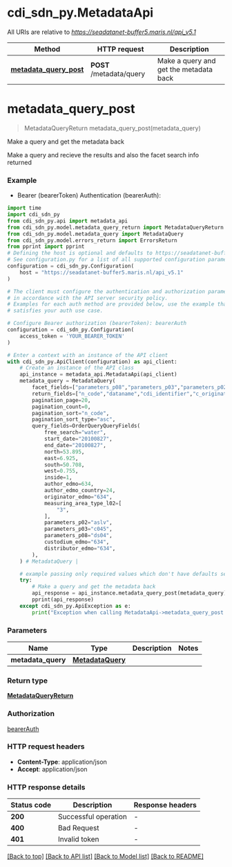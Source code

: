 # cdi_sdn_py.MetadataApi

All URIs are relative to *https://seadatanet-buffer5.maris.nl/api_v5.1*

Method | HTTP request | Description
------------- | ------------- | -------------
[**metadata_query_post**](MetadataApi.md#metadata_query_post) | **POST** /metadata/query | Make a query and get the metadata back


# **metadata_query_post**
> MetadataQueryReturn metadata_query_post(metadata_query)

Make a query and get the metadata back

Make a query and recieve the results and also the facet search info returned

### Example

* Bearer (bearerToken) Authentication (bearerAuth):

```python
import time
import cdi_sdn_py
from cdi_sdn_py.api import metadata_api
from cdi_sdn_py.model.metadata_query_return import MetadataQueryReturn
from cdi_sdn_py.model.metadata_query import MetadataQuery
from cdi_sdn_py.model.errors_return import ErrorsReturn
from pprint import pprint
# Defining the host is optional and defaults to https://seadatanet-buffer5.maris.nl/api_v5.1
# See configuration.py for a list of all supported configuration parameters.
configuration = cdi_sdn_py.Configuration(
    host = "https://seadatanet-buffer5.maris.nl/api_v5.1"
)

# The client must configure the authentication and authorization parameters
# in accordance with the API server security policy.
# Examples for each auth method are provided below, use the example that
# satisfies your auth use case.

# Configure Bearer authorization (bearerToken): bearerAuth
configuration = cdi_sdn_py.Configuration(
    access_token = 'YOUR_BEARER_TOKEN'
)

# Enter a context with an instance of the API client
with cdi_sdn_py.ApiClient(configuration) as api_client:
    # Create an instance of the API class
    api_instance = metadata_api.MetadataApi(api_client)
    metadata_query = MetadataQuery(
        facet_fields=["parameters_p08","parameters_p03","parameters_p02"],
        return_fields=["n_code","dataname","cdi_identifier","c_originator_edmo_country","start_date","end_date","c_instrument_l05","version","data_format_l24","bbox_north","bbox_east","bbox_south","bbox_west","c_measuring_area_type_l02"],
        pagination_page=20,
        pagination_count=0,
        pagination_sort="n_code",
        pagination_sort_type="asc",
        query_fields=OrderQueryQueryFields(
            free_search="water",
            start_date="20100827",
            end_date="20100827",
            north=53.895,
            east=6.925,
            south=50.708,
            west=0.755,
            inside=1,
            author_edmo=634,
            author_edmo_country=24,
            originator_edmo="634",
            measuring_area_type_l02=[
                "3",
            ],
            parameters_p02="aslv",
            parameters_p03="c045",
            parameters_p08="ds04",
            custodium_edmo="634",
            distributor_edmo="634",
        ),
    ) # MetadataQuery | 

    # example passing only required values which don't have defaults set
    try:
        # Make a query and get the metadata back
        api_response = api_instance.metadata_query_post(metadata_query)
        pprint(api_response)
    except cdi_sdn_py.ApiException as e:
        print("Exception when calling MetadataApi->metadata_query_post: %s\n" % e)
```


### Parameters

Name | Type | Description  | Notes
------------- | ------------- | ------------- | -------------
 **metadata_query** | [**MetadataQuery**](MetadataQuery.md)|  |

### Return type

[**MetadataQueryReturn**](MetadataQueryReturn.md)

### Authorization

[bearerAuth](../README.md#bearerAuth)

### HTTP request headers

 - **Content-Type**: application/json
 - **Accept**: application/json


### HTTP response details

| Status code | Description | Response headers |
|-------------|-------------|------------------|
**200** | Successful operation |  -  |
**400** | Bad Request |  -  |
**401** | Invalid token |  -  |

[[Back to top]](#) [[Back to API list]](../README.md#documentation-for-api-endpoints) [[Back to Model list]](../README.md#documentation-for-models) [[Back to README]](../README.md)

